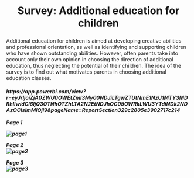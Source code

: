 <h1 align="center">Survey: Additional education for children </a>  

###

Additional education for children is aimed at developing creative abilities and professional orientation, as well as identifying and supporting children who have shown outstanding abilities. However, often parents take into account only their own opinion in choosing the direction of additional education, thus neglecting the potential of their children. The idea of the survey is to find out what motivates parents in choosing additional education classes.

<h5 align="cenеук">https://app.powerbi.com/view?r=eyJrIjoiZjA0ZWU0OWEtZmI3My00NDJiLTgwZTUtNmE1NzU1MTY3MDRhIiwidCI6IjQ3OTNhOTZhLTA2N2EtNDJhOC05OWRkLWU3YTdiNDk2NDAzOCIsImMiOjl9&pageName=ReportSection329c2805e3902717c214</a>

<br/>
<br/>
Page 1

<br/>

![page1](https://github.com/SalveDA/Survey/blob/main/соцопрос_1.png)
<br/>

Page 2
<br/>
![page2](https://github.com/SalveDA/Survey/blob/main/соцопрос_2.png)
<br/>

Page 3
<br/>
![page3](https://github.com/SalveDA/Survey/blob/main/соцопрос_3.png)
<br/>
